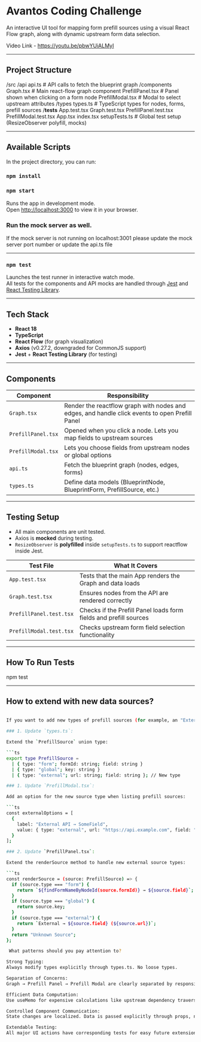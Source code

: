 # Avantos Coding Challenge

An interactive UI tool for mapping form prefill sources using a visual React Flow graph, along with dynamic upstream form data selection.

Video Link - https://youtu.be/pbwYUiALMyI

---

## Project Structure

/src
  /api
    api.ts          # API calls to fetch the blueprint graph
  /components
    Graph.tsx       # Main react-flow graph component
    PrefillPanel.tsx # Panel shown when clicking on a form node
    PrefillModal.tsx # Modal to select upstream attributes
  /types
    types.ts        # TypeScript types for nodes, forms, prefill sources
  /__tests__
    App.test.tsx
    Graph.test.tsx
    PrefillPanel.test.tsx
    PrefillModal.test.tsx
  App.tsx
  index.tsx
  setupTests.ts     # Global test setup (ResizeObserver polyfill, mocks)



---

## Available Scripts

In the project directory, you can run:

### `npm install`

### `npm start`

Runs the app in development mode.  
Open [http://localhost:3000](http://localhost:3000) to view it in your browser.

### Run the mock server as well.
If the mock server is not running on localhost:3001 please update the mock server port number or update the api.ts file

---

### `npm test`

Launches the test runner in interactive watch mode.  
All tests for the components and API mocks are handled through [Jest](https://jestjs.io/) and [React Testing Library](https://testing-library.com/).

---

## Tech Stack

- **React 18**
- **TypeScript**
- **React Flow** (for graph visualization)
- **Axios** (v0.27.2, downgraded for CommonJS support)
- **Jest** + **React Testing Library** (for testing)

---

## Components

| Component          | Responsibility                                                                                 |
| ------------------ | ---------------------------------------------------------------------------------------------- |
| `Graph.tsx`        | Render the reactflow graph with nodes and edges, and handle click events to open Prefill Panel |
| `PrefillPanel.tsx` | Opened when you click a node. Lets you map fields to upstream sources                          |
| `PrefillModal.tsx` | Lets you choose fields from upstream nodes or global options                                   |
| `api.ts`           | Fetch the blueprint graph (nodes, edges, forms)                                                |
| `types.ts`         | Define data models (BlueprintNode, BlueprintForm, PrefillSource, etc.)                         |

---

## Testing Setup

- All main components are unit tested.
- Axios is **mocked** during testing.
- `ResizeObserver` is **polyfilled** inside `setupTests.ts` to support reactflow inside Jest.

| Test File               | What It Covers                                                    |
| ----------------------- | ----------------------------------------------------------------- |
| `App.test.tsx`          | Tests that the main App renders the Graph and data loads          |
| `Graph.test.tsx`        | Ensures nodes from the API are rendered correctly                 |
| `PrefillPanel.test.tsx` | Checks if the Prefill Panel loads form fields and prefill sources |
| `PrefillModal.test.tsx` | Checks upstream form field selection functionality                |

---

##  How To Run Tests

npm test

---



## How to extend with new data sources?

```bash

If you want to add new types of prefill sources (for example, an "External API" or "System Variables"), you should:

### 1. Update `types.ts`:

Extend the `PrefillSource` union type:

```ts
export type PrefillSource =
  | { type: "form"; formId: string; field: string }
  | { type: "global"; key: string }
  | { type: "external"; url: string; field: string }; // New type

### 1. Update `PrefillModal.tsx`:

Add an option for the new source type when listing prefill sources:

```ts
const externalOptions = [
  {
    label: "External API → SomeField",
    value: { type: "external", url: "https://api.example.com", field: "someField" }
  }
];

### 2. Update `PrefillPanel.tsx`:

Extend the renderSource method to handle new external source types:

```ts
const renderSource = (source: PrefillSource) => {
  if (source.type === "form") {
    return `${findFormNameByNodeId(source.formId)} → ${source.field}`;
  }
  if (source.type === "global") {
    return source.key;
  }
  if (source.type === "external") {
    return `External → ${source.field} (${source.url})`;
  }
  return "Unknown Source";
};

 What patterns should you pay attention to?

Strong Typing:
Always modify types explicitly through types.ts. No loose types.

Separation of Concerns:
Graph → Prefill Panel → Prefill Modal are clearly separated by responsibility.

Efficient Data Computation:
Use useMemo for expensive calculations like upstream dependency traversal.

Controlled Component Communication:
State changes are localized. Data is passed explicitly through props, not context.

Extendable Testing:
All major UI actions have corresponding tests for easy future extension.
